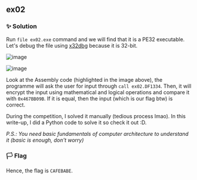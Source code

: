 ## ex02

### ✨ Solution

Run `file ex02.exe` command and we will find that it is a PE32 executable. Let's debug the file using [x32dbg](https://x64dbg.com/) because it is 32-bit.

![image](https://github.com/rydzze/CTF_Write-up/assets/86187059/39ed1937-89dd-492d-9b5c-dd2212e1ba45)

![image](https://github.com/rydzze/CTF_Write-up/assets/86187059/e864e6e3-1125-4330-84d3-bd27d2e84959)

Look at the Assembly code (highlighted in the image above), the programme will ask the user for input through `call ex02.DF1334`.
Then, it will encrypt the input using mathematical and logical operations and compare it with `0x467BB09B`.
If it is equal, then the input (which is our flag btw) is correct.

During the competition, I solved it manually (tedious process lmao). In this write-up, I did a Python code to solve it so check it out :D.

_P.S.: You need basic fundamentals of computer architecture to understand it (basic is enough, don't worry)_

### 🏳️ Flag

Hence, the flag is `CAFEBABE`.
